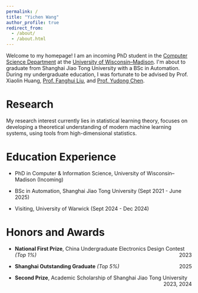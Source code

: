 ```yaml
---
permalink: /
title: "Yichen Wang"
author_profile: true
redirect_from: 
  - /about/
  - /about.html
---
```


Welcome to my homepage! I am an incoming PhD student in the [Computer Science Department](https://www.cs.wisc.edu/) at the [University of Wisconsin–Madison](https://www.wisc.edu/). I'm about to graduate from Shanghai Jiao Tong University with a BSc in Automation. During my undergraduate education, I was fortunate to be advised by Prof. Xiaolin Huang, [Prof. Fanghui Liu](https://www.lfhsgre.org/index.html), and [Prof. Yudong Chen](https://pages.cs.wisc.edu/~yudongchen/).

Research
======
My research interest currently lies in statistical learning theory, focuses on developing a theoretical understanding of modern machine learning systems, using tools from high-dimensional statistics.

Education Experience
======
- PhD in Computer & Information Science, University of Wisconsin–Madison (Incoming)

- BSc in Automation, Shanghai Jiao Tong University (Sept 2021 - June 2025)

- Visiting, University of Warwick (Sept 2024 - Dec 2024) 

Honors and Awards
======
- **National First Prize**, China Undergraduate Electronics Design Contest *(Top 1%)* <span style="float: right;">2023</span>

- **Shanghai Outstanding Graduate** *(Top 5%)* <span style="float: right;">2025</span>

- **Second Prize**, Academic Scholarship of Shanghai Jiao Tong University <span style="float: right;">2023, 2024</span>
